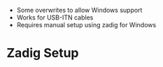 - Some overwrites to allow Windows support
- Works for USB-ITN cables
- Requires manual setup using zadig for Windows

# Zadig Setup